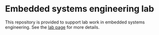 # Embedded systems engineering lab

This repository is provided to support lab work in embedded systems engineering.
See the [lab page](http://hesabu.net/cm0605/assets/ra/L01.pdf) for more details.
